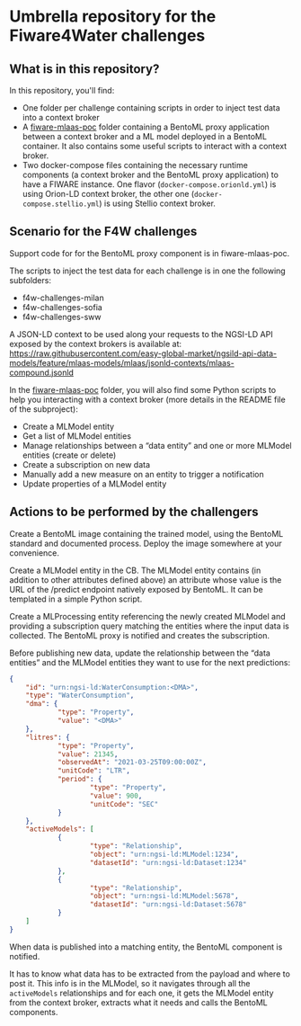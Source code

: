 # Umbrella repository for the Fiware4Water challenges

## What is in this repository?

In this repository, you'll find:

- One folder per challenge containing scripts in order to inject test data into a context broker
- A [fiware-mlaas-poc](fiware-mlaas-poc) folder containing a BentoML proxy application between a context broker and a ML model deployed in a BentoML container. It also contains some useful scripts to interact with a context broker.
- Two docker-compose files containing the necessary runtime components (a context broker and the BentoML proxy application) to have a FIWARE instance. One flavor (`docker-compose.orionld.yml`) is using Orion-LD context broker, the other one (`docker-compose.stellio.yml`) is using Stellio context broker.

## Scenario for the F4W challenges

Support code for for the BentoML proxy component is in fiware-mlaas-poc.

The scripts to inject the test data for each challenge is in one the following subfolders:

- f4w-challenges-milan
- f4w-challenges-sofia
- f4w-challenges-sww

A JSON-LD context to be used along your requests to the NGSI-LD API exposed by the context brokers is available at: https://raw.githubusercontent.com/easy-global-market/ngsild-api-data-models/feature/mlaas-models/mlaas/jsonld-contexts/mlaas-compound.jsonld

In the [fiware-mlaas-poc](fiware-mlaas-poc) folder, you will also find some Python scripts to help you interacting with a context broker (more details in the README file of the subproject):

- Create a MLModel entity
- Get a list of MLModel entities
- Manage relationships between a “data entity” and one or more MLModel entities (create or delete)
- Create a subscription on new data
- Manually add a new measure on an entity to trigger a notification
- Update properties of a MLModel entity

## Actions to be performed by the challengers

Create a BentoML image containing the trained model, using the BentoML standard and documented process. Deploy the image somewhere at your convenience.

Create a MLModel entity in the CB. The MLModel entity contains (in addition to other attributes defined above) an attribute whose value is the URL of the /predict endpoint natively exposed by BentoML. It can be templated in a simple Python script.

Create a MLProcessing entity referencing the newly created MLModel and providing a subscription query matching the entities where the input data is collected. The BentoML proxy is notified and creates the subscription.

Before publishing new data, update the relationship between the “data entities” and the MLModel entities they want to use for the next predictions:

```json
{
    "id": "urn:ngsi-ld:WaterConsumption:<DMA>",
    "type": "WaterConsumption",
    "dma": {
            "type": "Property",
            "value": "<DMA>"
    },
    "litres": {
            "type": "Property",
            "value": 21345,
            "observedAt": "2021-03-25T09:00:00Z",
            "unitCode": "LTR",
            "period": {
                    "type": "Property",
                    "value": 900,
                    "unitCode": "SEC"
            }
    },
    "activeModels": [
            {
                    "type": "Relationship",
                    "object": "urn:ngsi-ld:MLModel:1234",
                    "datasetId": "urn:ngsi-ld:Dataset:1234"
            },
            {
                    "type": "Relationship",
                    "object": "urn:ngsi-ld:MLModel:5678",
                    "datasetId": "urn:ngsi-ld:Dataset:5678"
            }
    ]
}
```

When data is published into a matching entity, the BentoML component is notified. 

It has to know what data has to be extracted from the payload and where to post it. This info is in the MLModel, so it navigates through all the `activeModels` relationships and for each one, it gets the MLModel entity from the context broker, extracts what it needs and calls the BentoML components.
